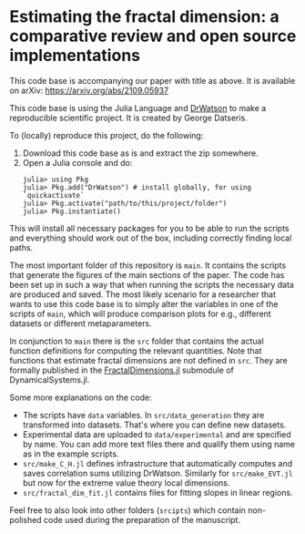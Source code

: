 # Estimating the fractal dimension: a comparative review and open source implementations

This code base is accompanying our paper with title as above. It is available on arXiv: https://arxiv.org/abs/2109.05937

This code base is using the Julia Language and [DrWatson](https://juliadynamics.github.io/DrWatson.jl/stable/) to make a reproducible scientific project.
It is created by George Datseris.

To (locally) reproduce this project, do the following:

1. Download this code base as is and extract the zip somewhere.
2. Open a Julia console and do:
    ```
    julia> using Pkg
    julia> Pkg.add("DrWatson") # install globally, for using `quickactivate`
    julia> Pkg.activate("path/to/this/project/folder")
    julia> Pkg.instantiate()
    ```

This will install all necessary packages for you to be able to run the scripts and
everything should work out of the box, including correctly finding local paths.

The most important folder of this repository is `main`. It contains the scripts that generate the figures of the main sections of the paper. The code has been set up in such a way that when running the scripts the necessary data are produced and saved. The most likely scenario for a researcher that wants to use this code base is to simply alter the variables in one of the scripts of `main`, which will produce comparison plots for e.g., different datasets or different metaparameters.

In conjunction to `main` there is the `src` folder that contains the actual function definitions for computing the relevant quantities. Note that functions that estimate fractal dimensions are not defined in `src`. They are formally published in the [FractalDimensions.jl](https://juliadynamics.github.io/FractalDimensions.jl/stable/) submodule of DynamicalSystems.jl.

Some more explanations on the code:

- The scripts have `data` variables. In `src/data_generation` they are transformed into datasets. That's where you can define new datasets.
- Experimental data are uploaded to `data/experimental` and are specified by name. You can add more text files there and qualify them using name as in the example scripts.
- `src/make_C_H.jl` defines infrastructure that automatically computes and saves correlation sums utilizing DrWatson. Similarly for `src/make_EVT.jl` but now for the extreme value theory local dimensions.
- `src/fractal_dim_fit.jl` contains files for fitting slopes in linear regions.

Feel free to also look into other folders (`srcipts`) which contain non-polished code used during the preparation of the manuscript.
